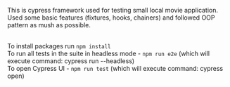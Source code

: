 This is cypress framework used for testing small local movie application. Used some basic
features (fixtures, hooks, chainers) and followed OOP pattern as mush as possible.

<br>To install packages run `npm install`
<br>To run all tests in the suite in headless mode - `npm run e2e` (which will execute command: cypress run --headless)
<br>To open Cypress UI - `npm run test` (which will execute command: cypress open)